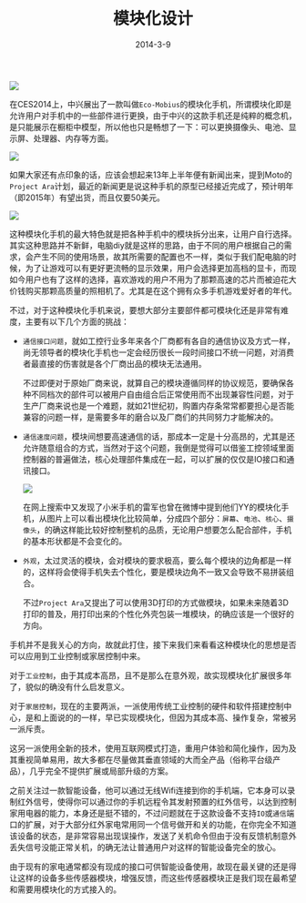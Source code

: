 ﻿---
title: 模块化设计
tags:
- 微信
categories:
- 冰河杂谈
date: 2014-3-9
---
![](2-ara1.jpg)

在CES2014上，中兴展出了一款叫做`Eco-Mobius`的模块化手机，所谓模块化即是允许用户对手机中的一些部件进行更换，由于中兴的这款手机还是纯粹的概念机，是只能展示在橱柜中模型，所以他也只是畅想了一下：可以更换摄像头、电池、显示屏、处理器、内存等方面。

![](2-zte.jpg)


如果大家还有点印象的话，应该会想起来13年上半年便有新闻出来，提到Moto的`Project Ara`计划，最近的新闻更是说这种手机的原型已经接近完成了，预计明年（即2015年）有望出货，而且仅要50美元。

![](2-ara2.jpg)

这种模块化手机的最大特色就是把各种手机中的模块拆分出来，让用户自行选择。其实这种思路并不新鲜，电脑diy就是这样的思路，由于不同的用户根据自己的需求，会产生不同的使用场景，故其所需要的配置也不一样，类似于我们配电脑的时候，为了让游戏可以有更好更流畅的显示效果，用户会选择更加高档的显卡，而现如今用户也有了这样的选择，喜欢游戏的用户不用为了那颗高速的芯片而被迫花大价钱购买那颗高质量的照相机了。尤其是在这个拥有众多手机游戏爱好者的年代。

不过，对于这种模块化手机来说，要想大部分主要部件都可模块化还是非常有难度，主要有以下几个方面的挑战：

* `通信接口问题`，就如工控行业多年来各个厂商都有各自的通信协议及方式一样，尚无领导者的模块化手机也一定会经历很长一段时间接口不统一问题，对消费者最直接的伤害就是各个厂商出品的模块无法通用。

  不过即便对于原始厂商来说，就算自己的模块遵循同样的协议规范，要确保各种不同档次的部件可以被用户自由组合后正常使用而不出现兼容性问题，对于生产厂商来说也是一个难题，就如21世纪初，购置内存条常常都要担心是否能兼容的问题一样，是需要多年的磨合以及厂商们的共同努力才能解决的。

* `通信速度问题`，模块间想要高速通信的话，那成本一定是十分高昂的，尤其是还允许随意组合的方式，当然对于这个问题，我倒是觉得可以借鉴工控领域里面控制器的普遍做法，核心处理部件集成在一起，可以扩展的仅仅是IO接口和通讯接口。

  ![](2-xiaomi.jpg)

  在网上搜索中又发现了小米手机的雷军也曾在微博中提到他们YY的模块化手机，从图片上可以看出模块化比较简单，分成四个部分：`屏幕`、`电池`、`核心`、`摄像头`，的确这样能比较好控制整机的品质，无论用户想要怎么配合部件，手机的基本形状都是不会变化的。

* `外观`，太过灵活的模块，会对模块的要求极高，要么每个模块的边角都是一样的，这样将会使得手机失去个性化，要是模块边角不一致又会导致不易拼装组合。

  不过`Project Ara`又提出了可以使用3D打印的方式做模块，如果未来随着3D打印的普及，用打印出来的个性化外壳包装一堆模块，的确应该是一个很好的方向。

手机并不是我关心的方向，故就此打住，接下来我们来看看这种模块化的思想是否可以应用到工业控制或家居控制中来。

对于`工业控制`，由于其成本高昂，且不是那么在意外观，故实现模块化扩展很多年了，貌似的确没有什么启发意义。

对于`家居控制`，现在的主要两派，一派使用传统工业控制的硬件和软件搭建控制中心，是和上面说的的一样，早已实现模块化，但因为其成本高、操作复杂，常被另一派斥责。

这另一派使用全新的技术，使用互联网模式打造，重用户体验和简化操作，因为及其重视简单易用，故大多都在尽量做其垂直领域的大而全产品（俗称平台级产品），几乎完全不提供扩展或局部升级的方案。

之前关注过一款智能设备，他可以通过无线Wifi连接到你的手机端，它本身可以录制红外信号，使得你可以通过你的手机远程令其发射预置的红外信号，以达到控制家用电器的能力，本身还是挺不错的，不过问题就在于这款设备不支持`IO`或`通信`端口的扩展，对于大部分红外家电常用同一个信号做开和关的功能，在你完全不知道该设备的状态，是非常容易出现误操作，发送了关机命令但由于没有反馈机制意外丢失信号没能正常关机，的确无法让普通用户对这样的智能设备完全的放心。

由于现有的家电通常都没有现成的接口可供智能设备使用，故现在最关键的还是得让这样的设备多些传感器模块，增强反馈，而这些传感器模块正是我们现在最希望和需要用模块化的方式接入的。
